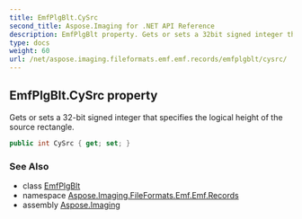 ```yaml
---
title: EmfPlgBlt.CySrc
second_title: Aspose.Imaging for .NET API Reference
description: EmfPlgBlt property. Gets or sets a 32bit signed integer that specifies the logical height of the source rectangle
type: docs
weight: 60
url: /net/aspose.imaging.fileformats.emf.emf.records/emfplgblt/cysrc/
---
```

## EmfPlgBlt.CySrc property

Gets or sets a 32-bit signed integer that specifies the logical height of the source rectangle.

```csharp
public int CySrc { get; set; }
```

### See Also

* class [EmfPlgBlt](../)
* namespace [Aspose.Imaging.FileFormats.Emf.Emf.Records](../../emfplgblt/)
* assembly [Aspose.Imaging](../../../)


